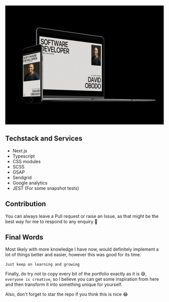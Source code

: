 ![Daud Rauf's Portfolio](./public/proj-pv3-home.jpg)

## Techstack and Services

- Next.js
- Typescript
- CSS modules
- SCSS
- GSAP
- Sendgrid
- Google analytics
- JEST (For some snapshot tests)

## Contribution

You can always leave a Pull request or raise an Issue, as that might be the best way for me to respond to any enquiry 🤔

## Final Words

Most likely with more knowledge I have now, would definitely implement a lot of things better and easier, however this was good for its time.

```
Just keep on learning and growing
```

Finally, do try not to copy every bit of the portfolio exactly as it is 😅, `everyone is creative`, so I believe you can get some inspiration from here and then transform it into something unique for yourself.

Also, don't forget to star the repo if you think this is nice 😂
